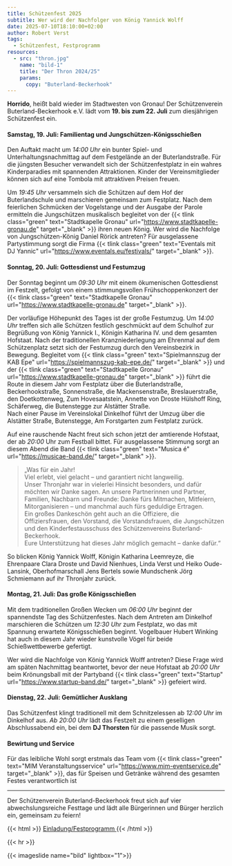 ```yaml
---
title: Schützenfest 2025
subtitle: Wer wird der Nachfolger von König Yannick Wolff
date: 2025-07-10T18:10:00+02:00
author: Robert Verst
tags:
  - Schützenfest, Festprogramm
resources:
  - src: "thron.jpg"
    name: "bild-1"
    title: "Der Thron 2024/25"
    params:
      copy: "Buterland-Beckerhook"
---
```


**Horrido**, heißt bald wieder im Stadtwesten von Gronau! Der Schützenverein
Buterland-Beckerhook e.V. lädt vom **19. bis zum 22. Juli** zum diesjährigen Schützenfest ein.

<!--more-->

#### Samstag, 19. Juli: Familientag und Jungschützen-Königsschießen

Den Auftakt macht um _14:00 Uhr_ ein bunter Spiel- und Unterhaltungsnachmittag auf
dem Festgelände an der Buterlandstraße. Für die jüngsten Besucher verwandelt sich
der Schützenfestplatz in ein wahres Kinderparadies mit spannenden Attraktionen. Kinder
der Vereinsmitglieder können sich auf eine Tombola mit attraktiven Preisen freuen.


Um _19:45 Uhr_ versammeln sich die Schützen auf dem Hof der Buterlandschule und marschieren
gemeinsam zum Festplatz. Nach dem feierlichen Schmücken der Vogelstange und der Ausgabe
der Parole ermitteln die Jungschützen musikalisch begleitet von der {{< tlink class="green" text="Stadtkapelle Gronau" url="https://www.stadtkapelle-gronau.de" target="_blank" >}}
ihren neuen König. Wer wird die Nachfolge von Jungschützen-König Daniel Rörick antreten?
Für ausgelassene Partystimmung sorgt die Firma
{{< tlink class="green" text="Eventals mit DJ Yannic" url="https://www.eventals.eu/festivals/" target="_blank" >}}.

#### Sonntag, 20. Juli: Gottesdienst und Festumzug

Der Sonntag beginnt um _09:30 Uhr_ mit einem ökumenischen Gottesdienst im Festzelt,
gefolgt von einem stimmungsvollen Frühschoppenkonzert der 
{{< tlink class="green" text="Stadtkapelle Gronau" url="https://www.stadtkapelle-gronau.de" target="_blank" >}}.

Der vorläufige Höhepunkt des Tages ist der große Festumzug. Um _14:00 Uhr_ treffen sich alle Schützen
festlich geschmückt auf dem Schulhof zur Begrüßung von König Yannick I., Königin Katharina
IV. und dem gesamten Hofstaat. Nach der traditionellen Kranzniederlegung am Ehrenmal auf dem Schützenplatz
setzt sich der Festumzug durch den Vereinsbezirk in Bewegung. Begleitet vom
{{< tlink class="green" text="Spielmannszug der KAB Epe" url="https://spielmannszug-kab-epe.de/" target="_blank" >}}
und der {{< tlink class="green" text="Stadtkapelle Gronau" url="https://www.stadtkapelle-gronau.de" target="_blank" >}}
führt die Route in diesem Jahr vom Festplatz über die Buterlandstraße, Beckerhookstraße, Sonnenstraße, die Mackensenstraße, 
Breslauerstraße, den Doetkottenweg, Zum Hovesaatstein, Annette von Droste Hülshoff Ring, Schäferweg, die Butenstegge zur Alstätter Straße.  
Nach einer Pause im Vereinslokal Dinkelhof führt der Umzug über die Alstätter Straße, Butenstegge, Am Forstgarten zum Festplatz zurück.


Auf eine rauschende Nacht freut sich schon jetzt der amtierende Hofstaat, der ab _20:00_ Uhr zum Festball bittet. 
Für ausgelassene Stimmung sorgt an diesem Abend die Band {{< tlink class="green" text="Musica é" url="https://musicae-band.de/" target="_blank" >}}.

> „Was für ein Jahr!  
Viel erlebt, viel gelacht – und garantiert nicht langweilig.  
Unser Thronjahr war in vielerlei Hinsicht besonders, und dafür möchten wir Danke sagen.
An unsere Partnerinnen und Partner, Familien, Nachbarn und Freunde: 
Danke fürs Mitmachen, Mitfeiern, Mitorganisieren – und manchmal auch fürs geduldige Ertragen.  
Ein großes Dankeschön geht auch an die Offiziere, die Offiziersfrauen, den Vorstand, die Vorstandsfrauen, 
die Jungschützen und den Kinderfestausschuss des Schützenvereins Buterland-Beckerhook.  
Eure Unterstützung hat dieses Jahr möglich gemacht – danke dafür.“  

So blicken König Yannick Wolff, Königin Katharina Leemreyze, die Ehrenpaare Clara Droste und David Nienhues, Linda Verst und Heiko Oude-Lansink, Oberhofmarschall Jens Bertels sowie Mundschenk Jörg Schmiemann auf ihr Thronjahr zurück.

#### Montag, 21. Juli: Das große Königsschießen

Mit dem traditionellen Großen Wecken um _06:00 Uhr_ beginnt der spannendste Tag des
Schützenfestes. Nach dem Antreten am Dinkelhof marschieren die Schützen um _12:30 Uhr_
zum Festplatz, wo das mit Spannung erwartete Königsschießen beginnt. Vogelbauer Hubert
Winking hat auch in diesem Jahr wieder kunstvolle Vögel für beide Schießwettbewerbe
gefertigt.

Wer wird die Nachfolge von König Yannick Wolff antreten? Diese Frage wird am späten
Nachmittag beantwortet, bevor der neue Hofstaat ab _20:00 Uhr_ beim Krönungsball mit
der Partyband
{{< tlink class="green" text="Startup" url="https://www.startup-band.de/" target="_blank" >}}
gefeiert wird.

#### Dienstag, 22. Juli: Gemütlicher Ausklang

Das Schützenfest klingt traditionell mit dem Schnitzelessen ab _12:00 Uhr_ im Dinkelhof
aus. _Ab 20:00 Uhr_ lädt das Festzelt zu einem geselligen Abschlussabend ein, bei dem
**DJ Thorsten** für die passende Musik sorgt.

#### Bewirtung und Service
Für das leibliche Wohl sorgt erstmals das Team vom 
{{< tlink class="green" text="MIM Veranstaltungsservice" url="https://www.mim-eventservice.de" target="_blank" >}},
das für Speisen und Getränke während des gesamten Festes verantwortlich ist

---
Der Schützenverein Buterland-Beckerhook freut sich auf vier abwechslungsreiche Festtage
und lädt alle Bürgerinnen und Bürger herzlich ein, gemeinsam zu feiern!


{{< html >}}
<a href="/pdf/einladung_2025.pdf" target="_blank" class="uk-icon-link">
<span class="uk-icon-link" uk-icon="icon: file-pdf"></span>
Einladung/Festprogramm
</a>
{{< /html >}}

{{< hr >}}

{{< imageslide name="bild" lightbox="1">}}
